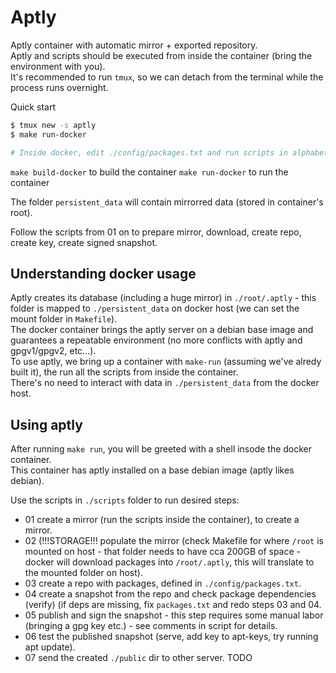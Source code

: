 # Aptly

Aptly container with automatic mirror + exported repository.   
Aptly and scripts should be executed from inside the container (bring the environment with you).   
It's recommended to run `tmux`, so we can detach from the terminal while the process runs overnight.   

Quick start
```bash
$ tmux new -s aptly
$ make run-docker

# Inside docker, edit ./config/packages.txt and run scripts in alphabetical order
```

`make build-docker` to build the container
`make run-docker` to run the container

The folder `persistent_data` will contain mirrorred data (stored in container's root).   

Follow the scripts from 01 on to prepare mirror, download, create repo, create key, create signed snapshot.   

## Understanding docker usage
Aptly creates its database (including a huge mirror) in `./root/.aptly` - this folder is mapped to `./persistent_data` on docker host (we can set the mount folder in `Makefile`).   
The docker container brings the aptly server on a debian base image and guarantees a repeatable environment (no more conflicts with aptly and gpgv1/gpgv2, etc...).   
To use aptly, we bring up a container with `make-run` (assuming we've alredy built it), the run all the scripts from inside the container.   
There's no need to interact with data in `./persistent_data` from the docker host.   

## Using aptly
After running `make run`, you will be greeted with a shell insode the docker container.   
This container has aptly installed on a base debian image (aptly likes debian).   

Use the scripts in `./scripts` folder to run desired steps:   
* 01 create a mirror (run the scripts inside the container), to create a mirror.   
* 02 (!!!STORAGE!!! populate the mirror (check Makefile for where `/root` is mounted on host - that folder needs to have cca 200GB of space - docker will download packages into `/root/.aptly`, this will translate to the mounted folder on host).  
* 03 create a repo with packages, defined in `./config/packages.txt`.   
* 04 create a snapshot from the repo and check package dependencies (verify) (if deps are missing, fix `packages.txt` and redo steps 03 and 04.   
* 05 publish and sign the snapshot - this step requires some manual labor (bringing a gpg key etc.) - see comments in script for details.   
* 06 test the published snapshot (serve, add key to apt-keys, try running apt update).   
* 07 send the created `./public` dir to other server.   TODO   

